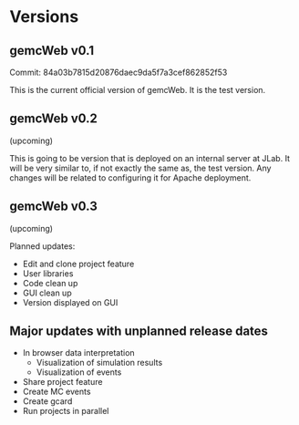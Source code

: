 # Versions

## gemcWeb v0.1

Commit: 84a03b7815d20876daec9da5f7a3cef862852f53

This is the current official version of gemcWeb. It is the test version.

## gemcWeb v0.2

(upcoming)

This is going to be version that is deployed on an internal server at JLab. It will be very similar to, if not exactly the same as, the test version. Any changes will be related to configuring it for Apache deployment.

## gemcWeb v0.3

(upcoming)

Planned updates:
* Edit and clone project feature
* User libraries
* Code clean up
* GUI clean up
* Version displayed on GUI

## Major updates with unplanned release dates

* In browser data interpretation
  * Visualization of simulation results
  * Visualization of events
* Share project feature
* Create MC events
* Create gcard
* Run projects in parallel
